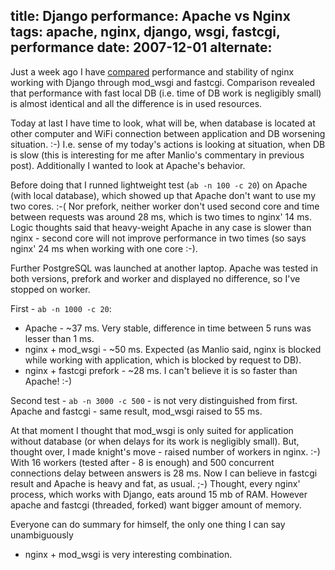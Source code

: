 title: Django performance: Apache vs Nginx
tags: apache, nginx, django, wsgi, fastcgi, performance
date: 2007-12-01
alternate: <link rel="alternate" hreflang="ru" href="../django-performance-apache-vs-nginx/" />
----

Just a week ago I have [compared][1] performance and stability of nginx working
with Django through mod_wsgi and fastcgi. Comparison revealed that performance
with fast local DB (i.e. time of DB work is negligibly small) is almost
identical and all the difference is in used resources.

Today at last I have time to look, what will be, when database is located at
other computer and WiFi connection between application and DB worsening
situation. :-) I.e. sense of my today's actions is looking at situation, when DB
is slow (this is interesting for me after Manlio's commentary in previous
post). Additionally I wanted to look at Apache's behavior.

Before doing that I runned lightweight test (`ab -n 100 -c 20`) on Apache (with
local database), which showed up that Apache don't want to use my two cores. :-(
Nor prefork, neither worker don't used second core and time between requests
was around 28 ms, which is two times to nginx' 14 ms. Logic thoughts said that
heavy-weight Apache in any case is slower than nginx - second core will not
improve performance in two times (so says nginx' 24 ms when working with one
core :-).

Further PostgreSQL was launched at another laptop. Apache was tested in both
versions, prefork and worker and displayed no difference, so I've stopped on
worker.

First - `ab -n 1000 -c 20`:

- Apache - ~37 ms. Very stable, difference in time between 5 runs was lesser
  than 1 ms.
- nginx + mod_wsgi - ~50 ms. Expected (as Manlio said, nginx is blocked while
  working with application, which is blocked by request to DB).
- nginx + fastcgi prefork - ~28 ms. I can't believe it is so faster than Apache!
  :-)

Second test - `ab -n 3000 -c 500` - is not very distinguished from first. Apache
and fastcgi - same result, mod_wsgi raised to 55 ms.

At that moment I thought that mod_wsgi is only suited for application without
database (or when delays for its work is negligibly small). But, thought over, I
made knight's move - raised number of workers in nginx. :-) With 16 workers
(tested after - 8 is enough) and 500 concurrent connections delay between
answers is 28 ms. Now I can believe in fastcgi result and Apache is heavy and
fat, as usual. ;-) Thought, every nginx' process, which works with Django, eats
around 15 mb of RAM. However apache and fastcgi (threaded, forked) want bigger
amount of memory.

Everyone can do summary for himself, the only one thing I can say unambiguously
- nginx + mod_wsgi is very interesting combination.

[1]: http://piranha.org.ua/blog/2007/11/24/nginx-mod-wsgi-vs-fastcgi-en/

